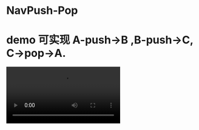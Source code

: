 # NavPush-Pop

# demo  可实现 A-push->B ,B-push->C, C->pop->A.
![Push A B C](https://github.com/GDMiao/NavPush-Pop/blob/master/Move/NavPush%26Pop.mov)
